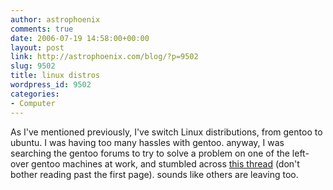 ```yaml
---
author: astrophoenix
comments: true
date: 2006-07-19 14:58:00+00:00
layout: post
link: http://astrophoenix.com/blog/?p=9502
slug: 9502
title: linux distros
wordpress_id: 9502
categories:
- Computer
---
```


As I've mentioned previously, I've switch Linux distributions, from gentoo to ubuntu. I was having too many hassles with gentoo. anyway, I was searching the gentoo forums to try to solve a problem on one of the left-over gentoo machines at work, and stumbled across [this thread](http://forums.gentoo.org/viewtopic-t-475474-postdays-0-postorder-asc-start-0.html) (don't bother reading past the first page). sounds like others are leaving too.
